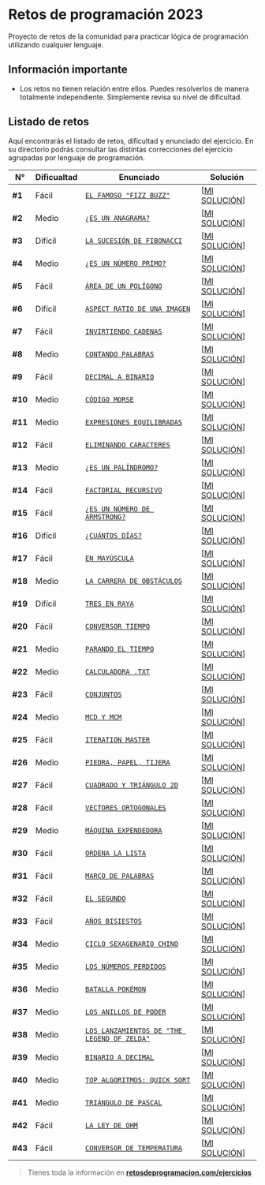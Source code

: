 # Retos de programación 2023

Proyecto de retos de la comunidad para practicar lógica de programación utilizando cualquier lenguaje.

## Información importante

- Los retos no tienen relación entre ellos. Puedes resolverlos de manera totalmente independiente. Simplemente revisa su nivel de dificultad.

## Listado de retos

Aquí encontrarás el listado de retos, dificultad y enunciado del ejercicio. En su directorio podrás consultar las distintas correcciones del ejercicio agrupadas por lenguaje de programación.

| N°      | Dificualtad | Enunciado                                                          | Solución                               |
| ------- | ----------- | ------------------------------------------------------------------ | -------------------------------------- |
| **#1**  | Fácil       | [`EL FAMOSO "FIZZ BUZZ"`](./Reto-01/README.md)                     | [[MI SOLUCIÓN](./Reto-01/solution.py)] |
| **#2**  | Medio       | [`¿ES UN ANAGRAMA?`](./Reto-02/README.md)                          | [[MI SOLUCIÓN](./Reto-02/solution.py)] |
| **#3**  | Difícil     | [`LA SUCESIÓN DE FIBONACCI`](./Reto-03/README.md)                  | [[MI SOLUCIÓN](./Reto-03/solution.py)] |
| **#4**  | Medio       | [`¿ES UN NÚMERO PRIMO?`](./Reto-04/README.md)                      | [[MI SOLUCIÓN](./Reto-04/solution.py)] |
| **#5**  | Fácil       | [`ÁREA DE UN POLÍGONO`](./Reto-05/README.md)                       | [[MI SOLUCIÓN](./Reto-05/solution.py)] |
| **#6**  | Difícil     | [`ASPECT RATIO DE UNA IMAGEN`](./Reto-06/README.md)                | [[MI SOLUCIÓN](./Reto-06/solution.py)] |
| **#7**  | Fácil       | [`INVIRTIENDO CADENAS`](./Reto-07/README.md)                       | [[MI SOLUCIÓN](./Reto-07/solution.py)] |
| **#8**  | Medio       | [`CONTANDO PALABRAS`](./Reto-08/README.md)                         | [[MI SOLUCIÓN](./Reto-08/solution.py)] |
| **#9**  | Fácil       | [`DECIMAL A BINARIO`](./Reto-09/README.md)                         | [[MI SOLUCIÓN](./Reto-09/solution.py)] |
| **#10** | Medio       | [`CÓDIGO MORSE`](./Reto-10/README.md)                              | [[MI SOLUCIÓN](./Reto-10/solution.py)] |
| **#11** | Medio       | [`EXPRESIONES EQUILIBRADAS`](./Reto-11/README.md)                  | [[MI SOLUCIÓN](./Reto-11/solution.py)] |
| **#12** | Fácil       | [`ELIMINANDO CARACTERES`](./Reto-12/README.md)                     | [[MI SOLUCIÓN](./Reto-12/solution.py)] |
| **#13** | Medio       | [`¿ES UN PALÍNDROMO?`](./Reto-13/README.md)                        | [[MI SOLUCIÓN](./Reto-13/solution.py)] |
| **#14** | Fácil       | [`FACTORIAL RECURSIVO`](./Reto-14/README.md)                       | [[MI SOLUCIÓN](./Reto-14/solution.py)] |
| **#15** | Fácil       | [`¿ES UN NÚMERO DE ARMSTRONG?`](./Reto-15/README.md)               | [[MI SOLUCIÓN](./Reto-15/solution.py)] |
| **#16** | Difícil     | [`¿CUÁNTOS DÍAS?`](./Reto-16/README.md)                            | [[MI SOLUCIÓN](./Reto-16/solution.py)] |
| **#17** | Fácil       | [`EN MAYÚSCULA`](./Reto-17/README.md)                              | [[MI SOLUCIÓN](./Reto-17/solution.py)] |
| **#18** | Medio       | [`LA CARRERA DE OBSTÁCULOS`](./Reto-18/README.md)                  | [[MI SOLUCIÓN](./Reto-18/solution.py)] |
| **#19** | Difícil     | [`TRES EN RAYA`](./Reto-19/README.md)                              | [[MI SOLUCIÓN](./Reto-19/solution.py)] |
| **#20** | Fácil       | [`CONVERSOR TIEMPO`](./Reto-20/README.md)                          | [[MI SOLUCIÓN](./Reto-20/solution.py)] |
| **#21** | Medio       | [`PARANDO EL TIEMPO`](./Reto-21/README.md)                         | [[MI SOLUCIÓN](./Reto-21/solution.py)] |
| **#22** | Medio       | [`CALCULADORA .TXT`](./Reto-22/README.md)                          | [[MI SOLUCIÓN](./Reto-22/solution.py)] |
| **#23** | Fácil       | [`CONJUNTOS`](./Reto-23/README.md)                                 | [[MI SOLUCIÓN](./Reto-23/solution.py)] |
| **#24** | Medio       | [`MCD Y MCM`](./Reto-24/README.md)                                 | [[MI SOLUCIÓN](./Reto-24/solution.py)] |
| **#25** | Fácil       | [`ITERATION MASTER`](./Reto-25/README.md)                          | [[MI SOLUCIÓN](./Reto-25/solution.py)] |
| **#26** | Medio       | [`PIEDRA, PAPEL, TIJERA`](./Reto-26/README.md)                     | [[MI SOLUCIÓN](./Reto-26/solution.py)] |
| **#27** | Fácil       | [`CUADRADO Y TRIÁNGULO 2D`](./Reto-27/README.md)                   | [[MI SOLUCIÓN](./Reto-27/solution.py)] |
| **#28** | Fácil       | [`VECTORES ORTOGONALES`](./Reto-28/README.md)                      | [[MI SOLUCIÓN](./Reto-28/solution.py)] |
| **#29** | Medio       | [`MÁQUINA EXPENDEDORA`](./Reto-29/README.md)                       | [[MI SOLUCIÓN](./Reto-29/solution.py)] |
| **#30** | Fácil       | [`ORDENA LA LISTA`](./Reto-30/README.md)                           | [[MI SOLUCIÓN](./Reto-30/solution.py)] |
| **#31** | Fácil       | [`MARCO DE PALABRAS`](./Reto-31/README.md)                         | [[MI SOLUCIÓN](./Reto-31/solution.py)] |
| **#32** | Fácil       | [`EL SEGUNDO`](./Reto-32/README.md)                                | [[MI SOLUCIÓN](./Reto-32/solution.py)] |
| **#33** | Fácil       | [`AÑOS BISIESTOS`](./Reto-33/README.md)                            | [[MI SOLUCIÓN](./Reto-33/solution.py)] |
| **#34** | Medio       | [`CICLO SEXAGENARIO CHINO`](./Reto-34/README.md)                   | [[MI SOLUCIÓN](./Reto-34/solution.py)] |
| **#35** | Medio       | [`LOS NÚMEROS PERDIDOS`](./Reto-35/README.md)                      | [[MI SOLUCIÓN](./Reto-35/solution.py)] |
| **#36** | Medio       | [`BATALLA POKÉMON`](./Reto-36/README.md)                           | [[MI SOLUCIÓN](./Reto-36/solution.py)] |
| **#37** | Medio       | [`LOS ANILLOS DE PODER`](./Reto-37/README.md)                      | [[MI SOLUCIÓN](./Reto-37/solution.py)] |
| **#38** | Medio       | [`LOS LANZAMIENTOS DE "THE LEGEND OF ZELDA"`](./Reto-38/README.md) | [[MI SOLUCIÓN](./Reto-38/solution.py)] |
| **#39** | Medio       | [`BINARIO A DECIMAL`](./Reto-39/README.md)                         | [[MI SOLUCIÓN](./Reto-39/solution.py)] |
| **#40** | Medio       | [`TOP ALGORITMOS: QUICK SORT`](./Reto-40/README.md)                | [[MI SOLUCIÓN](./Reto-40/solution.py)] |
| **#41** | Medio       | [`TRIÁNGULO DE PASCAL`](./Reto-41/README.md)                       | [[MI SOLUCIÓN](./Reto-41/solution.py)] |
| **#42** | Fácil       | [`LA LEY DE OHM`](./Reto-42/README.md)                             | [[MI SOLUCIÓN](./Reto-42/solution.py)] |
| **#43** | Fácil       | [`CONVERSOR DE TEMPERATURA`](./Reto-43/README.md)                  | [[MI SOLUCIÓN](./Reto-43/solution.py)] |

> Tienes toda la información en **[retosdeprogramacion.com/ejercicios](https://retosdeprogramacion.com/ejercicios)**
